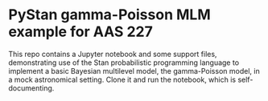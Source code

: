 # PyStan gamma-Poisson MLM example for AAS 227

This repo contains a Jupyter notebook and some support files, demonstrating use of the Stan probabilistic programming language to implement a basic Bayesian multilevel model, the gamma-Poisson model, in a mock astronomical setting.
Clone it and run the notebook, which is self-documenting.
